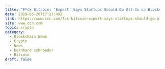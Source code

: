 ```yaml
---
title: "F*ck Bitcoin: ‘Expert’ Says Startups Should Go All-In on Blockchain"
date: 2019-05-20T17:27:49Z
link: https://www.ccn.com/fck-bitcoin-expert-says-startups-should-go-all-in-on-blockchain?utm_medium=RSS&utm_source=hune
site: www.ccn.com
topic: crypto
category:
  - Blockchain News
  - Crypto
  - News
  - bernhard schroeder
  - Bitcoin
draft: false
---
```


